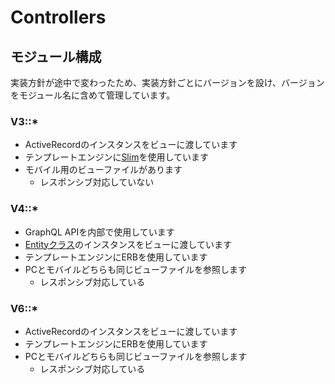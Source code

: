 # Controllers

## モジュール構成

実装方針が途中で変わったため、実装方針ごとにバージョンを設け、バージョンをモジュール名に含めて管理しています。

### V3::*

- ActiveRecordのインスタンスをビューに渡しています
- テンプレートエンジンに[Slim](https://github.com/slim-template/slim)を使用しています
- モバイル用のビューファイルがあります
  - レスポンシブ対応していない

### V4::*

- GraphQL APIを内部で使用しています
- [Entityクラス](../entities)のインスタンスをビューに渡しています
- テンプレートエンジンにERBを使用しています
- PCとモバイルどちらも同じビューファイルを参照します
  - レスポンシブ対応している

### V6::*

- ActiveRecordのインスタンスをビューに渡しています
- テンプレートエンジンにERBを使用しています
- PCとモバイルどちらも同じビューファイルを参照します
  - レスポンシブ対応している
